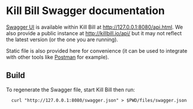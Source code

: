 # Kill Bill Swagger documentation

[Swagger UI](http://swagger.io/swagger-ui/) is available within Kill Bill at http://127.0.0.1:8080/api.html. We also provide a public instance at http://killbill.io/api/ but it may not reflect the latest version (or the one you are running).

Static file is also provided here for convenience (it can be used to integrate with other tools like [Postman](https://github.com/killbill/killbill-docs/tree/v3/postman) for example).

## Build

To regenerate the Swagger file, start Kill Bill then run:

```
  curl "http://127.0.0.1:8080/swagger.json" > $PWD/files/swagger.json
```
